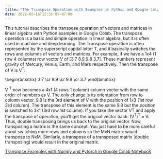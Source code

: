 ```yaml
---
title: "The Transpose Operation with Examples in Python and Google Colab"
date: 2022-06-16T15:31:05-07:00
---
```


This tutorial describes the transpose operation of vectors and matrices in linear algebra with Python examples in Google Colab. The transpose operation is a basic and simple operation in linear algebra, but it is often used in machine and deep learning. The Transpose operation is often represented by the superscript capital letter T, and it basically switches the rows and columns of vectors and matrices. For example, if we have a 1x4 (1 row 4 columns) row vector V of [3.7 8.9 9.8 3.7]. These numbers represent gravity of Mercury, Venus, Earth, and Mars respectively.  Then the transpose of V is V<sup>T</sup>: 

\begin{bmatrix} 3.7 \cr 8.9 \cr 9.8 \cr 3.7 \end{bmatrix}

V <sup>T</sup> now becomes a 4x1 (4 rows 1 column) column vector with the same order of numbers as V. The only change is its orientation from row to column vector.  9.8 is the 3rd element of V with the position of 1x3 (1st row 3rd column). The transpose of this element is the same 9.8 but the position is switched to 3x1 (3rd row 1st column). If you take the vector VT and apply the transpose of operation, you’ll get the original vector back: (V<sup>T</sup>)<sup>T</sup> = V. Thus, double transposing brings us back to the original vector. Now, transposing a matrix is the same concept. You just have to be more careful about switching more rows and columns so the MxN matrix would transpose to NxM. Similarly, a transpose of a transposed matrix (double transposing) would result in the original matrix.

[Transpose Examples with Numpy and Pytorch in Google Colab Notebook](https://colab.research.google.com/drive/1twWSeWpqJ71ARhZScozzo-AJvJdkQiTX?usp=sharing)


